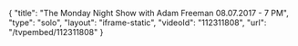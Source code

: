 {
    "title": "The Monday Night Show with Adam Freeman 08.07.2017 - 7 PM",
    "type": "solo",
    "layout": "iframe-static",
    "videoId": "112311808",
    "url": "\/tvpembed\/112311808"
}